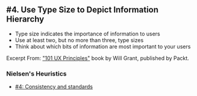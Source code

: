 ## #4. Use Type Size to Depict Information Hierarchy
-  Type size indicates the importance of information to users
-  Use at least two, but no more than three, type sizes
-  Think about which bits of information are most important to your users

Excerpt From: ["101 UX Principles"](https://www.packtpub.com/web-development/101-ux-principles) book by Will Grant, published by Packt.

### Nielsen's Heuristics
- [#4: Consistency and standards](https://github.com/fullcircle23/fullcircle23.github.io/blob/master/2020/ui-ux/ui-ux-principles-and-best-practices.md#4-consistency-and-standards)
